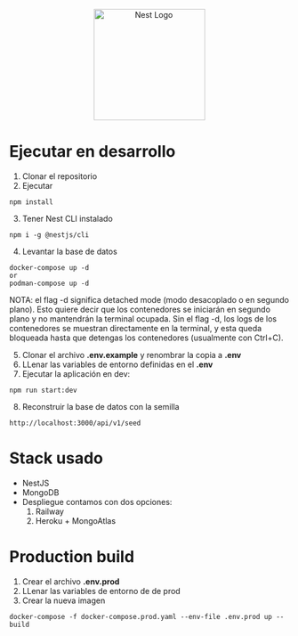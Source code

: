 <p align="center">
  <a href="http://nestjs.com/" target="blank"><img src="https://nestjs.com/img/logo-small.svg" width="200" alt="Nest Logo" /></a>
</p>



# Ejecutar en desarrollo

1. Clonar el repositorio
2. Ejecutar
````
npm install
````
3. Tener Nest CLI instalado
````
npm i -g @nestjs/cli
````
4. Levantar la base de datos
```
docker-compose up -d
or
podman-compose up -d
```
NOTA: el flag -d significa detached mode (modo desacoplado o en segundo plano). Esto quiere decir que los contenedores se iniciarán en segundo plano y no mantendrán la terminal ocupada.
Sin el flag -d, los logs de los contenedores se muestran directamente en la terminal, y esta queda bloqueada hasta que detengas los contenedores (usualmente con Ctrl+C).

5. Clonar el archivo __.env.example__ y renombrar la copia a __.env__
6. LLenar las variables de entorno definidas en el __.env__
7. Ejecutar la aplicación en dev:
```
npm run start:dev
```
8. Reconstruir la base de datos con la semilla
```
http://localhost:3000/api/v1/seed
```

# Stack usado
  * NestJS
  * MongoDB
  * Despliegue contamos con dos opciones:
    1. Railway
    2. Heroku + MongoAtlas

# Production build
1. Crear el archivo __.env.prod__
2. LLenar las variables de entorno de de prod
3. Crear la nueva imagen
```
docker-compose -f docker-compose.prod.yaml --env-file .env.prod up --build
```
